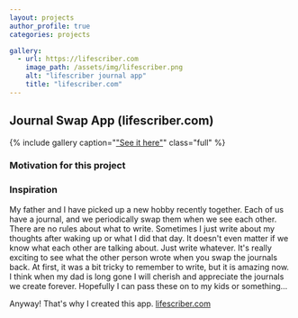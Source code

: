 ```yaml
---
layout: projects
author_profile: true
categories: projects

gallery:
  - url: https://lifescriber.com
    image_path: /assets/img/lifescriber.png
    alt: "lifescriber journal app"
    title: "lifescriber.com"
---
```


## Journal Swap App (lifescriber.com)

{% include gallery caption="["See it here"](https://lifescriber.com)" class="full" %}

### Motivation for this project

### Inspiration

My father and I have picked up a new hobby recently together. Each of us have a journal, and we periodically swap them when we see each other. There are no rules about what to write. Sometimes I just write about my thoughts after waking up or what I did that day. It doesn't even matter if we know what each other are talking about. Just write whatever. It's really exciting to see what the other person wrote when you swap the journals back. At first, it was a bit tricky to remember to write, but it is amazing now. I think when my dad is long gone I will cherish and appreciate the journals we create forever. Hopefully I can pass these on to my kids or something...

Anyway! That's why I created this app.
[lifescriber.com][1]

[1]: https://lifescriber.com/
